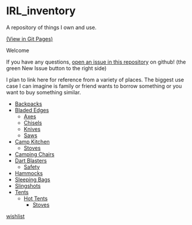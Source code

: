 # IRL_inventory

A repository of things I own and use. 

[(View in Git Pages)](https://nate-bensusen.github.io/IRL_inventory)

Welcome

If you have any questions, [open an issue in this repository](https://github.com/nate-bensusen/IRL_inventory/issues) on github! (the green New Issue button to the right side)

I plan to link here for reference from a variety of places.
The biggest use case I can imagine is family or friend wants to borrow something or you want to buy something similar.

- [Backpacks](Backpacks/README.md)
- [Bladed Edges](Bladed_Edges/README.md)
  - [Axes](Bladed_Edges/Axes/README.md)
  - [Chisels](Bladed_Edges/Chisels/README.md)
  - [Knives](Bladed_Edges/Knives/README.md)
  - [Saws](Bladed_Edges/Saws/README.md)
- [Camp Kitchen](Camp_Kitchen/README.md)
  - [Stoves](Camp_Kitchen/Stoves/README.md)
- [Camping Chairs](Camping_Chairs/README.md)
- [Dart Blasters](Dart_Blasters/README.md)
  - [Safety](Dart_Blasters/Safety.md)
- [Hammocks](Hammocks/README.md)
- [Sleeping Bags](Sleeping_Bags/README.md)
- [Slingshots](Slingshots/README.md)
- [Tents](Tents/README.md)
  - [Hot Tents](Tents/Hot_Tents/README.md)
    - [Stoves](Tents/Hot_Tents/Stoves/README.md)

[wishlist](wishlist.md)

